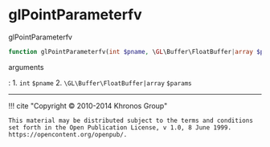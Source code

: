 # glPointParameterfv
glPointParameterfv

```php
function glPointParameterfv(int $pname, \GL\Buffer\FloatBuffer|array $params) : void
```



arguments

:    1. `int` `$pname` 
    2. `\GL\Buffer\FloatBuffer|array` `$params` 



---
     

!!! cite "Copyright © 2010-2014 Khronos Group"

    This material may be distributed subject to the terms and conditions set forth in the Open Publication License, v 1.0, 8 June 1999. https://opencontent.org/openpub/.
